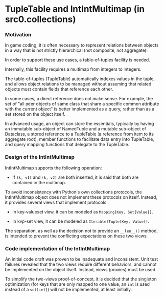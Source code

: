 # TupleTable and IntIntMultimap (in src0.collections)

### Motivation

In game coding, it is often necessary to represent relations between objects
in a way that is not strictly hierarchical (not composite, not aggregate).

In order to support these use cases, a table-of-tuples facility is needed.

Internally, this facility requires a multimap from integers to integers.

The table-of-tuples (TupleTable) automatically indexes values in the tuple,
and allows object relations to be managed without assuming that related
objects must contain fields that reference each other.

In some cases, a direct reference does not make sense. For example, the set
of "all peer objects of same class that share a specific common attribute
with the current object" is better implemented as a query, rather than as a
set stored on the object itself.

In advanced usage, an object can store the essentials, typically by having
an immutable sub-object of NamedTuple and a mutable sub-object of Dataclass,
a stored reference to a TupleTable (a reference from item to its aggregate
root), member functions to facilitate data entry into TupleTable, and query
mapping functions that delegate to the TupleTable.

### Design of the IntIntMultimap

IntIntMultimap supports the following operation:

 - If ```(k, v1)``` and ```(k, v2)``` are both inserted, it is said that
   both are contained in the multimap.

To avoid inconsistency with Python's own collections protocols,
the IntIntMultimap object does not implement these protocols on itself.
Instead, it provides several views that implement protocols.

 - In key-valueset view, it can be modeled as ```Mapping[Key, Set[Value]]```.

 - In kvp-set view, it can be modeled as ```Iterable[Tuple[Key, Value]]```.

The separation, as well as the decision not to provide an ```__len__()``` method,
is intended to prevent the conflicting expectations on these two views.

### Code implementation of the IntIntMultimap

An initial code draft was proven to be inadequate and inconsistent. Unit test
failures revealed that the two views require different behaviors, and cannot
be implemented on the object itself. Instead, views (proxies) must be used.

To simplify the two-views proof-of-concept, it is decided that the singleton
optimization (for keys that are only mapped to one value, an ```int``` is used
instead of a ```set[int]```) will not be implemented, at least initially.
